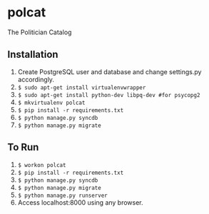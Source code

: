 polcat
======

The Politician Catalog

Installation
------------

1. Create PostgreSQL user and database and change settings.py accordingly.
2. `$ sudo apt-get install virtualenvwrapper`
3. `$ sudo apt-get install python-dev libpq-dev #for psycopg2`
4. `$ mkvirtualenv polcat`
5. `$ pip install -r requirements.txt`
6. `$ python manage.py syncdb`
7. `$ python manage.py migrate`

To Run
------

1. `$ workon polcat`
2. `$ pip install -r requirements.txt`
3. `$ python manage.py syncdb`
4. `$ python manage.py migrate`
5. `$ python manage.py runserver`
6. Access localhost:8000 using any browser.
